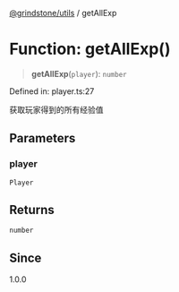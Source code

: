 [@grindstone/utils](../globals.md) / getAllExp

# Function: getAllExp()

> **getAllExp**(`player`): `number`

Defined in: player.ts:27

获取玩家得到的所有经验值

## Parameters

### player

`Player`

## Returns

`number`

## Since

1.0.0
